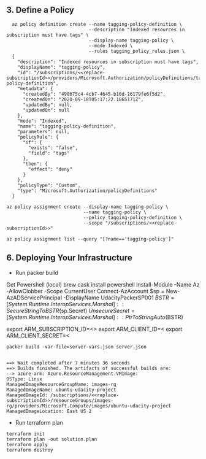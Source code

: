 ## 3. Define a Policy


```
  az policy definition create --name tagging-policy-definition \
                              --description "Indexed resources in subscription must have tags" \
                              --display-name tagging-policy \
                              --mode Indexed \
                              --rules tagging_policy_rules.json \
  {
    "description": "Indexed resources in subscription must have tags",
    "displayName": "tagging-policy",
    "id": "/subscriptions/<<replace-subscriptionId>>/providers/Microsoft.Authorization/policyDefinitions/tagging-policy-definition",
    "metadata": {
      "createdBy": "498675c4-4cb7-4645-b10d-16179fe6f5d2",
      "createdOn": "2020-09-18T05:17:22.1865171Z",
      "updatedBy": null,
      "updatedOn": null
    },
    "mode": "Indexed",
    "name": "tagging-policy-definition",
    "parameters": null,
    "policyRule": {
      "if": {
        "exists": "false",
        "field": "tags"
      },
      "then": {
        "effect": "deny"
      }
    },
    "policyType": "Custom",
    "type": "Microsoft.Authorization/policyDefinitions"
  }
```

```
az policy assignment create --display-name tagging-policy \
                            --name tagging-policy \
                            --policy tagging-policy-definition \
                            --scope "/subscriptions/<<replace-subscriptionId>>"
```

```
az policy assignment list --query "[?name=='tagging-policy']"
```


## 6. Deploying Your Infrastructure

- Run packer build

Get Powershell (local) 
brew cask install powershell
Install-Module -Name Az -AllowClobber -Scope CurrentUser
Connect-AzAccount
$sp = New-AzADServicePrincipal -DisplayName UdacityPackerSP001
$BSTR = [System.Runtime.InteropServices.Marshal]::SecureStringToBSTR($sp.Secret)
$UnsecureSecret = [System.Runtime.InteropServices.Marshal]::PtrToStringAuto($BSTR)

export ARM_SUBSCRIPTION_ID=<<replace-subscriptionId>>
export ARM_CLIENT_ID=<<replace>
export ARM_CLIENT_SECRET=<<replace>

```
packer build -var-file=server-vars.json server.json


==> Wait completed after 7 minutes 36 seconds
==> Builds finished. The artifacts of successful builds are:
--> azure-arm: Azure.ResourceManagement.VMImage:
OSType: Linux
ManagedImageResourceGroupName: images-rg
ManagedImageName: ubuntu-udacity-project
ManagedImageId: /subscriptions/<<replace-subscriptionId>>/resourceGroups/images-rg/providers/Microsoft.Compute/images/ubuntu-udacity-project
ManagedImageLocation: East US 2
```

- Run terraform plan

```
terraform init
terraform plan -out solution.plan
terraform apply
terraform destroy
```